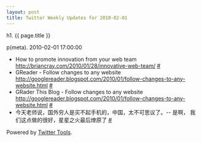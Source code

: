 ```yaml
---
layout: post
title: Twitter Weekly Updates for 2010-02-01
---
```


h1. {{ page.title }} 

p(meta). 2010-02-01 17:00:00

<ul class="aktt_tweet_digest">
	<li>How to promote innovation from your web team <a href="http://briancray.com/2010/01/28/innovative-web-team/" rel="nofollow">http://briancray.com/2010/01/28/innovative-web-team/</a> <a href="http://twitter.com/Joshua_C/statuses/8500603501">#</a></li>
	<li>GReader  - Follow changes to any website <a href="http://googlereader.blogspot.com/2010/01/follow-changes-to-any-website.html" rel="nofollow">http://googlereader.blogspot.com/2010/01/follow-changes-to-any-website.html</a> <a href="http://twitter.com/Joshua_C/statuses/8235514055">#</a></li>
	<li>GRader This Blog - Follow changes to any website <a href="http://googlereader.blogspot.com/2010/01/follow-changes-to-any-website.html" rel="nofollow">http://googlereader.blogspot.com/2010/01/follow-changes-to-any-website.html</a> <a href="http://twitter.com/Joshua_C/statuses/8235488069">#</a></li>
	<li>今天老师说，国外穷人是买不起手机的，中国，太不可思议了。-- 是啊， 我们这点做的很好，星星之火最后燎原了 <a href="http://twitter.com/Joshua_C/statuses/8235061591">#</a></li>
</ul>
<p class="aktt_credit">Powered by <a href="http://alexking.org/projects/wordpress">Twitter Tools</a>.</p>